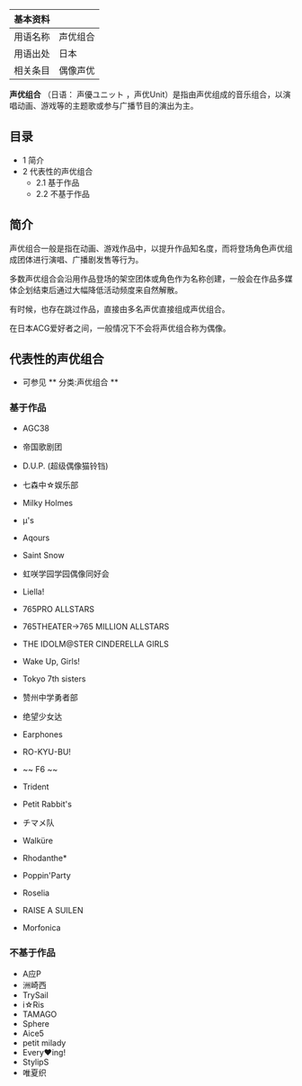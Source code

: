 |  **基本资料**  ||
|---|---|
|用语名称  |  声优组合   |
|用语出处  |  日本   |
|相关条目  |  偶像声优   |
  
**声优组合** （日语：  声優ユニット  ，声优Unit）是指由声优组成的音乐组合，以演唱动画、游戏等的主题歌或参与广播节目的演出为主。

##  目录

  * 1  简介 
  * 2  代表性的声优组合 
    * 2.1  基于作品 
    * 2.2  不基于作品 

##  简介

声优组合一般是指在动画、游戏作品中，以提升作品知名度，而将登场角色声优组成团体进行演唱、广播剧发售等行为。

多数声优组合会沿用作品登场的架空团体或角色作为名称创建，一般会在作品多媒体企划结束后通过大幅降低活动频度来自然解散。

有时候，也存在跳过作品，直接由多名声优直接组成声优组合。

在日本ACG爱好者之间，一般情况下不会将声优组合称为偶像。

##  代表性的声优组合

  * 可参见 ** 分类:声优组合  **

###  基于作品

  * AGC38 

  * 帝国歌剧团 
  * D.U.P.  (超级偶像猫铃铛) 
  * 七森中☆娱乐部 

  * Milky Holmes 
  * μ's 
  * Aqours 
  * Saint Snow 
  * 虹咲学园学园偶像同好会 
  * Liella! 
  * 765PRO ALLSTARS 

  * 765THEATER→765 MILLION ALLSTARS 
  * THE IDOLM@STER CINDERELLA GIRLS 
  * Wake Up, Girls! 
  * Tokyo 7th sisters 
  * 赞州中学勇者部 
  * 绝望少女达 
  * Earphones 
  * RO-KYU-BU! 
  * ~~ F6  ~~
  * Trident 
  * Petit Rabbit's 
  * チマメ队 
  * Walküre 
  * Rhodanthe* 
  * Poppin'Party 
  * Roselia 
  * RAISE A SUILEN 
  * Morfonica 

###  不基于作品

  * A应P 
  * 洲崎西 
  * TrySail 
  * i☆Ris 
  * TAMAGO 
  * Sphere 
  * Aice5 
  * petit milady 
  * Every♥ing! 
  * StylipS 
  * 唯夏织 

  

